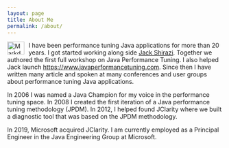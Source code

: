 ```yaml
---
layout: page
title: About Me
permalink: /about/
---
```


<img src="head_shot.png"
     alt="Markdown Monster icon"
     style="float: left; height: 30px; width: 40px; margin-right: 10px;" />
I have been performance tuning Java applications for more than 20 years. I got started working along side [Jack Shirazi](https://jackshirazi.medium.com). Together we authored the first full workshop on Java Performance Tuning. I also helped Jack launch https://www.javaperformancetuning.com. Since then I have written many article and spoken at many conferences and user groups about performance tuning Java applications.

In 2006 I was named a Java Champion for my voice in the performance tuning space. In 2008 I created the first iteration of a Java performance tuning methodology (JPDM). In 2012, I helped found JClarity where we built a diagnostic tool that was based on the JPDM methodology.

In 2019, Microsoft acquired JClarity. I am currently employed as a Principal Engineer in the Java Engineering Group at Microsoft.